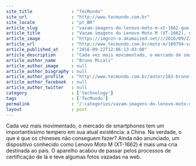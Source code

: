 ```yaml
---
site_title               : "TecMundo"
site_url                 : "http://www.tecmundo.com.br"
site_locale              : "pt_BR"
article_slug             : "vazam-imagens-do-lenovo-moto-m-xt-1662-que-ainda-nem-foi-anunciado"
article_title            : "Vazam imagens do Lenovo Moto M (XT-1662), que ainda nem foi anunciado"
article_image            : "https://imgnzn-a.akamaized.net///2016/09/22/22120343889040-t1200x480.jpg"
article_url              : "http://www.tecmundo.com.br/moto-m/109794-vazam-imagens-lenovo-moto-m-xt-1662-ainda-anunciado.htm"
article_published_at     : "2016-09-22T12:06:13-03:00"
article_description      : "Cada vez mais movimentado, o mercado de smartphones tem um importantíssimo tempero em sua atual existência: a China. Na verdade, o que é que os chineses não conseguem fazer? Ainda não anunciado, um dispositivo conhecido como Lenovo Moto M (XT-1662) é mais uma cria destinada ao país. O aparelho acabou de passar pelos processos de certificação de lá e teve algumas fotos vazadas na web."
article_author_name      : "Bruno Micali"
article_author_image     : null
article_author_biography : null
article_author_profile   : "http://www.tecmundo.com.br/autor/183-bruno-micali/"
article_author_facebook  : null
article_author_twitter   : null
category                 : ['technology']
tags                     : ['TecMundo']
permalink                : "/:categories/vazam-imagens-do-lenovo-moto-m-xt-1662-que-ainda-nem-foi-anunciado/"
layout                   : post
---
```


Cada vez mais movimentado, o mercado de smartphones tem um importantíssimo tempero em sua atual existência: a China. Na verdade, o que é que os chineses não conseguem fazer? Ainda não anunciado, um dispositivo conhecido como Lenovo Moto M (XT-1662) é mais uma cria destinada ao país. O aparelho acabou de passar pelos processos de certificação de lá e teve algumas fotos vazadas na web.
